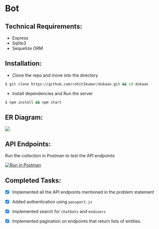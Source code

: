 # Bot

## Technical Requirements:
- Express
- Sqlite3
- Sequelize ORM

## Installation:
- Clone the repo and move into the directory
```bash
$ git clone https://github.com/rohit1kumar/dukaan.git && cd dukaan
```
- Install dependencies and Run the server
```bash
$ npm install && npm start
```

## ER Diagram:
 ![](https://i.imgur.com/O0yDoos.png)


## API Endpoints:
Run the collection in Postman to test the API endpoints

[![Run in Postman](https://run.pstmn.io/button.svg)](https://app.getpostman.com/run-collection/20980024-9a6a1dec-55a1-40ad-9a29-58435d52ddbe?action=collection%2Ffork&source=rip_markdown&collection-url=entityId%3D20980024-9a6a1dec-55a1-40ad-9a29-58435d52ddbe%26entityType%3Dcollection%26workspaceId%3D1c687d97-092e-4c07-b900-d7384e10b729)


## Completed Tasks:
- [x] Implemented all the API endpoints mentioned in the problem statement
- [x] Added authentication using `passport.js`
- [x] Implemented search for `chatbots` and `endusers`
- [x] Implemented pagination on endpoints that return lists of entities.
 